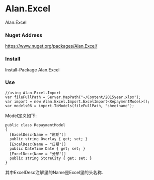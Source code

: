 # Alan.Excel
Alan.Excel

### Nuget Address

  https://www.nuget.org/packages/Alan.Excel/
  
### Install
  
  Install-Package Alan.Excel
  
### Use

    //using Alan.Excel.Import
    var fileFullPath = Server.MapPath("~/Content/2015year.xlsx");
    var import = new Alan.Excel.Import.ExcelImport<RepaymentModel>();
    var models06 = import.ToModels(fileFullPath, "sheetname");
  
Model定义如下:


    public class RepaymentModel
    {
      [ExcelDesc(Name = "逾期")]
      public string Overlay { get; set; }
      [ExcelDesc(Name = "日期")]
      public DateTime Date { get; set; }
      [ExcelDesc(Name = "分部")]
      public string StoreCity { get; set; }
    }
  
  
其中ExcelDesc注解里的Name是Excel里的头名称.
